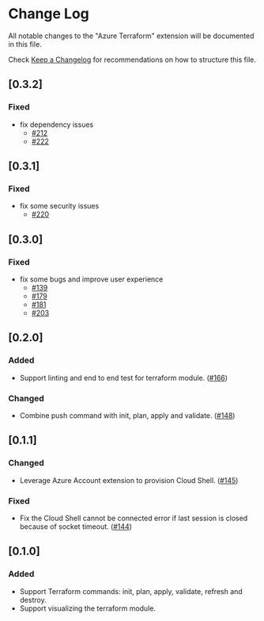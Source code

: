# Change Log

All notable changes to the "Azure Terraform" extension will be documented in this file.		
		
Check [Keep a Changelog](http://keepachangelog.com/) for recommendations on how to structure this file.

## [0.3.2]
### Fixed
- fix dependency issues
  - [#212](https://github.com/Azure/vscode-azureterraform/issues/212)
  - [#222](https://github.com/Azure/vscode-azureterraform/issues/222)

## [0.3.1]
### Fixed
- fix some security issues
  - [#220](https://github.com/Azure/vscode-azureterraform/pull/220)

## [0.3.0]
### Fixed
- fix some bugs and improve user experience
  - [#139](https://github.com/Azure/vscode-azureterraform/issues/139)
  - [#179](https://github.com/Azure/vscode-azureterraform/issues/179)
  - [#181](https://github.com/Azure/vscode-azureterraform/issues/181)
  - [#203](https://github.com/Azure/vscode-azureterraform/issues/203)

## [0.2.0]
### Added
- Support linting and end to end test for terraform module. ([#166](https://github.com/Azure/vscode-azureterraform/issues/166))

### Changed
- Combine push command with init, plan, apply and validate. ([#148](https://github.com/Azure/vscode-azureterraform/issues/148))

## [0.1.1]
### Changed
- Leverage Azure Account extension to provision Cloud Shell. ([#145](https://github.com/Azure/vscode-azureterraform/issues/145))

### Fixed
- Fix the Cloud Shell cannot be connected error if last session is closed because of socket timeout. ([#144](https://github.com/Azure/vscode-azureterraform/issues/144))

## [0.1.0]
### Added
- Support Terraform commands: init, plan, apply, validate, refresh and destroy.
- Support visualizing the terraform module.
